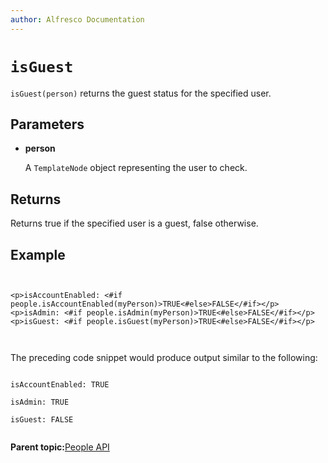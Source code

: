 ```yaml
---
author: Alfresco Documentation
---
```


# `isGuest`

`isGuest(person)` returns the guest status for the specified user.

## Parameters

-   **person**

    A `TemplateNode` object representing the user to check.


## Returns

Returns true if the specified user is a guest, false otherwise.

## Example

```

          
<p>isAccountEnabled: <#if people.isAccountEnabled(myPerson)>TRUE<#else>FALSE</#if></p>
<p>isAdmin: <#if people.isAdmin(myPerson)>TRUE<#else>FALSE</#if></p>
<p>isGuest: <#if people.isGuest(myPerson)>TRUE<#else>FALSE</#if></p>
        
      
```

The preceding code snippet would produce output similar to the following:

```

isAccountEnabled: TRUE

isAdmin: TRUE

isGuest: FALSE      
      
```

**Parent topic:**[People API](../references/API-FreeMarker-People.md)

